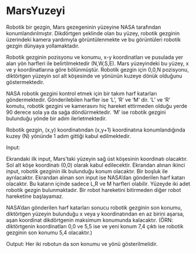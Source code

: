 # MarsYuzeyi

Robotik bir gezgin, Mars gezegeninin yüzeyine NASA tarafından konumlandırılmıştır.
Dikdörtgen şeklinde olan bu yüzey, robotik gezginin üzerindeki kamera yardımıyla görüntülenmekte ve bu görüntüleri robotik gezgin dünyaya yollamaktadır.

Robotik gezginin pozisyonu ve konumu, x-y koordinatları ve pusulada yer alan yön harfleri ile belirtilmektedir (N,W,S,E). 
Mars yüzeyindeki bu yüzey, x ve y koordinatlarına göre bölünmüştür.
Robotik gezgin için 0,0,N pozisyonu, diktörtgen yüzeyin sol alt köşesinde ve yönünün kuzeye dönük olduğunu göstermektedir.

NASA robotik gezgini kontrol etmek için bir takım harf katarları göndermektedir. 
Gönderilebilen harfler ise ‘L’, ‘R’ ve ‘M’ dir. ‘L’ ve ‘R’ komutu, robotik gezgini ve kamerasını hiç hareket ettirmeden olduğu yerde 90 derece sola ya da sağa döndürmektedir. ‘M’ ise robotik gezgini bulunduğu yönde bir adım ilerletmektedir.

Robotik gezgin, (x,y) koordinatından (x,y+1) koordinatına konumlandığında kuzey (N) yönünde 1 adım gittiği kabul edilmektedir.

Input:

Ekrandaki ilk input, Mars’taki yüzeyin sağ üst köşesinin koordinatı olacaktır. 
Sol alt köşe koordinatı (0,0) olarak kabul edilecektir.
Ekrandan alınan ikinci input, robotik gezginin ilk bulunduğu konum olacaktır.
Bir boşluk ile ayrılacaktır.
Ekrandan alınan son input ise NASA’dan gönderilen harf katarı olacaktır. Bu katarın içinde sadece L,R ve M harfleri olabilir.
Yüzeyde iki adet robotik gezgin bulunmaktadır. Bir robot hareketini bitirmeden diğer robot hareketine başlayamaz.

NASA’dan gönderilen harf katarları sonucu robotik gezginin son konumu, diktörtgen yüzeyin bulunduğu x veya y koordinatından en az birini aşarsa, aşan koordinat dikdörtgenin maksimum konumunda kalacaktır. (ÖRN: diktörtgenin koordinatları 0,0 ve 5,5 ise ve yeni konum 7,4 çıktı ise robotik gezginin son konumu 5,4 olacaktır.)

Output:
Her iki robotun da son konumu ve yönü gösterilmelidir.
